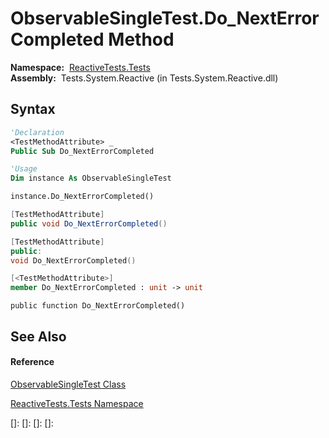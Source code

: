 # ObservableSingleTest.Do\_NextErrorCompleted Method

**Namespace:**  [ReactiveTests.Tests](ReactiveTests.Tests\ReactiveTests.Tests.md)  
**Assembly:**  Tests.System.Reactive (in Tests.System.Reactive.dll)

## Syntax

```vb
'Declaration
<TestMethodAttribute> _
Public Sub Do_NextErrorCompleted
```

```vb
'Usage
Dim instance As ObservableSingleTest

instance.Do_NextErrorCompleted()
```

```csharp
[TestMethodAttribute]
public void Do_NextErrorCompleted()
```

```c++
[TestMethodAttribute]
public:
void Do_NextErrorCompleted()
```

```fsharp
[<TestMethodAttribute>]
member Do_NextErrorCompleted : unit -> unit 
```

```jscript
public function Do_NextErrorCompleted()
```

## See Also

#### Reference

[ObservableSingleTest Class](ObservableSingleTest\ObservableSingleTest.md)

[ReactiveTests.Tests Namespace](ReactiveTests.Tests\ReactiveTests.Tests.md)

[]: 
[]: 
[]: 
[]: 